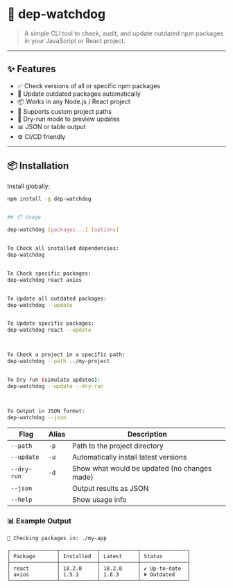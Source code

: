 # 🐶 dep-watchdog

> A simple CLI tool to check, audit, and update outdated npm packages in your JavaScript or React project.

---

## ✨ Features

- ✅ Check versions of all or specific npm packages
- 🔧 Update outdated packages automatically
- 📦 Works in any Node.js / React project
- 📁 Supports custom project paths
- 🧪 Dry-run mode to preview updates
- 📊 JSON or table output
- ⚙️ CI/CD friendly

---

## 📦 Installation

Install globally:

```bash
npm install -g dep-watchdog


## 📦 Usage

dep-watchdog [packages...] [options]


To Check all installed dependencies:
dep-watchdog


To Check specific packages:
dep-watchdog react axios


To Update all outdated packages:
dep-watchdog --update


To Update specific packages:
dep-watchdog react --update



To Check a project in a specific path:
dep-watchdog --path ../my-project


To Dry run (simulate updates):
dep-watchdog --update --dry-run



To Output in JSON format:
dep-watchdog --json


```
| Flag        | Alias | Description                                  |
| ----------- | ----- | -------------------------------------------- |
| `--path`    | `-p`  | Path to the project directory                |
| `--update`  | `-u`  | Automatically install latest versions        |
| `--dry-run` | `-d`  | Show what would be updated (no changes made) |
| `--json`    |       | Output results as JSON                       |
| `--help`    |       | Show usage info                              |


### 📊 Example Output

```text
📁 Checking packages in: ./my-app

┌───────────────┬────────────┬────────────┬───────────────┐
│ Package       │ Installed  │ Latest     │ Status        │
├───────────────┼────────────┼────────────┼───────────────┤
│ react         │ 18.2.0     │ 18.2.0     │ ✔ Up-to-date  │
│ axios         │ 1.5.1      │ 1.6.3      │ ✖ Outdated    │
└───────────────┴────────────┴────────────┴───────────────┘

```
